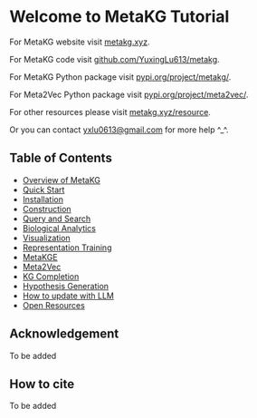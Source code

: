 # Welcome to MetaKG Tutorial

For MetaKG website visit [metakg.xyz](http://www.metakg.xyz). 

For MetaKG code visit [github.com/YuxingLu613/metakg](https://github.com/YuxingLu613/metakg). 

For MetaKG Python package visit [pypi.org/project/metakg/](https://pypi.org/project/metakg/).

For Meta2Vec Python package visit [pypi.org/project/meta2vec/](https://pypi.org/project/meta2vec/).

For other resources please visit [metakg.xyz/resource](http://www.metakg.xyz/resource).

Or you can contact [yxlu0613@gmail.com](mailto:yxlu0613@gmail.com) for more help ^_^.



## Table of Contents

* [Overview of MetaKG](./about.md)
* [Quick Start](./starter.md)
* [Installation](./install.md)
* [Construction](./construction.md)
* [Query and Search](./querysearch.md)
* [Biological Analytics](./analysis.md)
* [Visualization](./visualization.md)
* [Representation Training](./training.md)
* [MetaKGE](./kge.md)
* [Meta2Vec](./meta2vec.md)
* [KG Completion](./predict.md)
* [Hypothesis Generation](./hypothesis.md)
* [How to update with LLM](./llm.md)
* [Open Resources](./openresources.md)



## Acknowledgement

To be added



## How to cite

To be added

